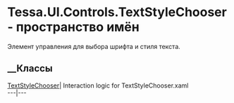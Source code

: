 # Tessa.UI.Controls.TextStyleChooser - пространство имён
Элемент управления для выбора шрифта и стиля текста.
##  __Классы
[TextStyleChooser](T_Tessa_UI_Controls_TextStyleChooser_TextStyleChooser.htm)|
Interaction logic for TextStyleChooser.xaml  
---|---
